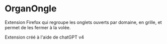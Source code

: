 # OrganOngle
Extension Firefox qui regroupe les onglets ouverts par domaine, en grille, et permet de les fermer à la volée.

Extension créé à l'aide de chatGPT v4

